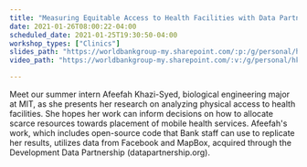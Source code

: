 ```yaml
---
title: "Measuring Equitable Access to Health Facilities with Data Partnerships and Open-Source Tools"
date: 2021-01-26T08:00:22-04:00
scheduled_date: 2021-01-25T19:30:50-04:00
workshop_types: ["Clinics"]
slides_path: "https://worldbankgroup-my.sharepoint.com/:p:/g/personal/hkrambeck_worldbank_org/EdJWeGdrxC1Bmg1gEza2JUcBZBZg82pE-kYJY5Ev7wI9EA?e=Q2VfOJ"
video_path: "https://worldbankgroup-my.sharepoint.com/:v:/g/personal/hkrambeck_worldbank_org/EXmAQA2Q-qxDs6nGv4WlDtMB7CGTVFQN06gkLlVsIVVqHg?e=SiXKmK"

---
```


Meet our summer intern Afeefah Khazi-Syed, biological engineering major at MIT, as she presents her research on analyzing physical access to health facilities. She hopes her work can inform decisions on how to allocate scarce resources towards placement of mobile health services. Afeefah's work, which includes open-source code that Bank staff can use to replicate her results, utilizes data from Facebook and MapBox, acquired through the Development Data Partnership (datapartnership.org).
